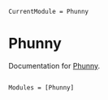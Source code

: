 ```@meta
CurrentModule = Phunny
```

# Phunny

Documentation for [Phunny](https://github.com/mani149/Phunny.jl).

```@index
```

```@autodocs
Modules = [Phunny]
```

